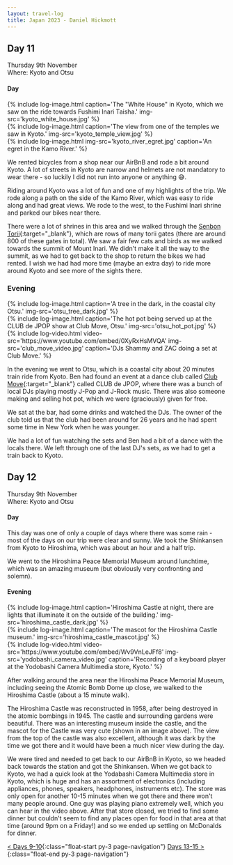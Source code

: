 ```yaml
---
layout: travel-log
title: Japan 2023 - Daniel Hickmott
---
```


## Day 11

<span class="day-details">Thursday 9th November</span><br>
<span class="day-details">Where: Kyoto and Otsu</span>

#### Day

<div class="row my-3">
    <div class="col-md-4 d-flex justify-content-center text-center align-top">
        {% include log-image.html caption='The "White House" in Kyoto, which we saw on the ride towards Fushimi Inari Taisha.' img-src='kyoto_white_house.jpg' %}
    </div>
    <div class="col-md-4 d-flex justify-content-center text-center align-top">
        {% include log-image.html caption='The view from one of the temples we saw in Kyoto.' img-src='kyoto_temple_view.jpg' %}
    </div>
    <div class="col-md-4 col-md-4 d-flex justify-content-center text-center align-top">
        {% include log-image.html img-src='kyoto_river_egret.jpg' caption='An egret in the Kamo River.' %}
    </div>
</div>

We rented bicycles from a shop near our AirBnB and rode a bit around Kyoto.
A lot of streets in Kyoto are narrow and helmets are not mandatory to wear there - so luckily I did not run into anyone or anything 😅.

Riding around Kyoto was a lot of fun and one of my highlights of the trip.
We rode along a path on the side of the Kamo River, which was easy to ride along and had great views.
We rode to the west, to the Fushimi Inari shrine and parked our bikes near there.

There were a lot of shrines in this area and we walked through the [Senbon Torii](https://en.wikipedia.org/wiki/Fushimi_Inari-taisha#Senbon_Torii){:target="_blank"}, which are rows of many torii gates (there are around 800 of these gates in total).
We saw a fair few cats and birds as we walked towards the summit of Mount Inari. 
We didn't make it all the way to the summit, as we had to get back to the shop to return the bikes we had rented.
I wish we had had more time (maybe an extra day) to ride more around Kyoto and see more of the sights there.

### Evening

<div class="row my-3">
    <div class="col-md-4 d-flex justify-content-center text-center align-top">
        {% include log-image.html caption='A tree in the dark, in the coastal city Otsu.' img-src='otsu_tree_dark.jpg' %}
    </div>
    <div class="col-md-4 d-flex justify-content-center text-center align-top">
        {% include log-image.html caption='The hot pot being served up at the CLUB de JPOP show at Club Move, Otsu.' img-src='otsu_hot_pot.jpg' %}
    </div>
    <div class="col-md-4 col-md-4 d-flex justify-content-center text-center align-top">
        {% include log-video.html video-src='https://www.youtube.com/embed/0XyRxHsMVQA' img-src='club_move_video.jpg' caption='DJs Shammy and ZAC doing a set at Club Move.' %}
    </div>
</div>

In the evening we went to Otsu, which is a coastal city about 20 minutes train ride from Kyoto.
Ben had found an event at a dance club called [Club Move](http://www.club-move.com/){:target="_blank"} called CLUB de JPOP, where there was a bunch of local DJs playing mostly J-Pop and J-Rock music.
There was also someone making and selling hot pot, which we were (graciously) given for free.

We sat at the bar, had some drinks and watched the DJs. 
The owner of the club told us that the club had been around for 26 years and he had spent some time in New York when he was younger.

We had a lot of fun watching the sets and Ben had a bit of a dance with the locals there.
We left through one of the last DJ's sets, as we had to get a train back to Kyoto.

## Day 12

<span class="day-details">Thursday 9th November</span><br>
<span class="day-details">Where: Kyoto and Otsu</span>

#### Day

This day was one of only a couple of days where there was some rain - most of the days on our trip were clear and sunny.
We took the Shinkansen from Kyoto to Hiroshima, which was about an hour and a half trip.

We went to the Hiroshima Peace Memorial Museum around lunchtime, which was an amazing museum (but obviously very confronting and solemn).

#### Evening

<div class="row my-3">
    <div class="col-md-4 d-flex justify-content-center text-center align-top">
        {% include log-image.html caption='Hiroshima Castle at night, there are lights that illuminate it on the outside of the building.' img-src='hiroshima_castle_dark.jpg' %}
    </div>
    <div class="col-md-4 d-flex justify-content-center text-center align-top">
        {% include log-image.html caption='The mascot for the Hiroshima Castle museum.' img-src='hiroshima_castle_mascot.jpg' %}
    </div>
    <div class="col-md-4 col-md-4 d-flex justify-content-center text-center align-top">
        {% include log-video.html video-src='https://www.youtube.com/embed/Wv9VnLeJFf8' img-src='yodobashi_camera_video.jpg' caption='Recording of a keyboard player at the Yodobashi Camera Multimedia store, Kyoto.' %}
    </div>
</div>

After walking around the area near the Hiroshima Peace Memorial Museum, including seeing the Atomic Bomb Dome up close, we walked to the Hiroshima Castle (about a 15 minute walk).

The Hiroshima Castle was reconstructed in 1958, after being destroyed in the atomic bombings in 1945. 
The castle and surrounding gardens were beautiful.
There was an interesting museum inside the castle, and the mascot for the Castle was very cute (shown in an image above).
The view from the top of the castle was also excellent, although it was dark by the time we got there and it would have been a much nicer view during the day.

We were tired and needed to get back to our AirBnB in Kyoto, so we headed back towards the station and got the Shinkansen.
When we got back to Kyoto, we had a quick look at the Yodabashi Camera Multimedia store in Kyoto, which is huge and has an assortment of electronics (including appliances, phones, speakers, headphones, instruments etc).
The store was only open for another 10-15 minutes when we got there and there won't many people around.
One guy was playing piano extremely well, which you can hear in the video above.
After that store closed, we tried to find some dinner but couldn't seem to find any places open for food in that area at that time (around 9pm on a Friday!) and so we ended up settling on McDonalds for dinner.


[< Days 9-10](kyoto-1){:class="float-start py-3 page-navigation"}
[Days 13-15 >](tokyo-5){:class="float-end py-3 page-navigation"}
